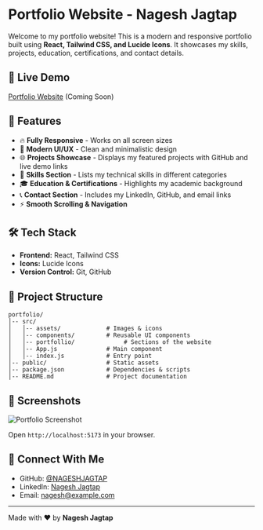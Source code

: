 # Portfolio Website - Nagesh Jagtap

Welcome to my portfolio website! This is a modern and responsive portfolio built using **React, Tailwind CSS, and Lucide Icons**. It showcases my skills, projects, education, certifications, and contact details.

## 🚀 Live Demo
[Portfolio Website](#) (Coming Soon)

## 📌 Features
- 🔥 **Fully Responsive** - Works on all screen sizes
- 🎨 **Modern UI/UX** - Clean and minimalistic design
- 🌐 **Projects Showcase** - Displays my featured projects with GitHub and live demo links
- 🎯 **Skills Section** - Lists my technical skills in different categories
- 🎓 **Education & Certifications** - Highlights my academic background
- 📞 **Contact Section** - Includes my LinkedIn, GitHub, and email links
- ⚡ **Smooth Scrolling & Navigation**

## 🛠️ Tech Stack
- **Frontend:** React, Tailwind CSS
- **Icons:** Lucide Icons
- **Version Control:** Git, GitHub

## 📂 Project Structure
```
portfolio/
│-- src/
│   │-- assets/             # Images & icons
│   │-- components/         # Reusable UI components
│   │-- portfollio/              # Sections of the website
│   │-- App.js              # Main component
│   │-- index.js            # Entry point
│-- public/                 # Static assets
│-- package.json            # Dependencies & scripts
│-- README.md               # Project documentation
```

## 📸 Screenshots
![Portfolio Screenshot](./src/assets/portfolio_screenshot.png)

 Open `http://localhost:5173` in your browser.

## 🔗 Connect With Me
- GitHub: [@NAGESHJAGTAP](https://github.com/NAGESHJAGTAP)
- LinkedIn: [Nagesh Jagtap](https://www.linkedin.com/in/nagesh-jagtap-9bb56031a/)
- Email: [nagesh@example.com](mailto:nagesh@example.com)

---

Made with ❤️ by **Nagesh Jagtap**


